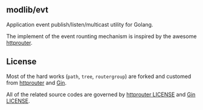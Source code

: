 ## modlib/evt

Application event publish/listen/multicast utility for Golang.

The implement of the event rounting mechanism is inspired by the awesome [httprouter](https://github.com/julienschmidt/httprouter).

## License

Most of the hard works (`path`, `tree`, `routergroup`) are forked and customed from [httprouter](https://github.com/julienschmidt/httprouter) and [Gin](https://github.com/gin-gonic/gin).

All of the related source codes are governed by [httprouter LICENSE](https://github.com/julienschmidt/httprouter/blob/master/LICENSE) and [Gin LICENSE](https://github.com/gin-gonic/gin/blob/master/LICENSE).
